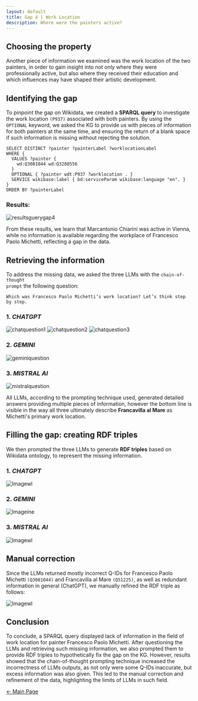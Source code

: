```yaml
---
layout: default
title: Gap 4 | Work Location
description: Where were the painters active? 
---
```


## Choosing the property

Another piece of information we examined was the work location of the two painters, in order to gain insight into not only where they were professionally active, but also where they received their education and which influences may have shaped their artistic development. 

## Identifying the gap

To pinpoint the gap on Wikidata, we created a **SPARQL query** to investigate the work location <code class="language-plaintext highlighter-rouge">(P937)</code>
associated with both painters. By using the <code class="language-plaintext highlighter-rouge">OPTIONAL</code> keyword, we asked the KG to provide us with pieces of information for both painters at the same time, and ensuring the return of a blank space if such information is missing without rejecting the solution. 

```sparql
SELECT DISTINCT ?painter ?painterLabel ?worklocationLabel
WHERE {
  VALUES ?painter {
    wd:Q3081044 wd:Q3288556
  }
  OPTIONAL { ?painter wdt:P937 ?worklocation . }
  SERVICE wikibase:label { bd:serviceParam wikibase:language "en". }
}
ORDER BY ?painterLabel
```

### Results: 

![resultsguerygap4](/abremipainters/assets/images/resquerygap4.png)

From these results, we learn that Marcantonio Chiarini was active in Vienna, while no information is available regarding the workplace of Francesco Paolo Michetti, reflecting a gap in the data.

## Retrieving the information

To address the missing data, we asked the three LLMs with the <code class="language-plaintext highlighter-rouge">chain-of-thought prompt</code> the following question: 

```
Which was Francesco Paolo Michetti’s work location? Let’s think step by step.
```

### 1. *CHATGPT*

![chatquestion1](/abremipainters/assets/images/chatworkloc1.jpg)
![chatquestion2](/abremipainters/assets/images/chatworkloc2.jpg)
![chatquestion3](/abremipainters/assets/images/chatworkloc3.jpg)

### 2. _GEMINI_

![geminiquestion](/abremipainters/assets/images/geminiworkloc.png)

### 3. _MISTRAL AI_

![mistralquestion](/abremipainters/assets/images/mistralworkloc.png)

All LLMs, according to the prompting technique used, generated detailed answers providing multiple pieces of information, however the bottom line is visible in the way all three ultimately describe **Francavilla al Mare** as Michetti's primary work location. 

## Filling the gap: creating RDF triples 

We then prompted the three LLMs to generate **RDF triples** based on Wikidata ontology, to represent the missing information.  

### 1. *CHATGPT*

![Imagewl](/abremipainters/assets/images/rdfworllocation1.png)

### 2. _GEMINI_

![Imageine](/abremipainters/assets/images/geminirdfworkloc.png)

### 3. _MISTRAL AI_

![Imagewl](/abremipainters/assets/images/mistralrdfworkloc.png)

## Manual correction

Since the LLMs returned mostly incorrect Q-IDs for Francesco Paolo Michetti <code class="language-plaintext highlighter-rouge">(Q3081044)</code> and Francavilla al Mare <code class="language-plaintext highlighter-rouge">(Q51225)</code>, as well as redundant information in general (ChatGPT), we manually refined the RDF triple as follows:

![Imagewl](/abremipainters/assets/images/correctedrdfworkloc.jpg)

## Conclusion

To conclude, a SPARQL query displayed lack of information in the field of work location for painter Francesco Paolo Michetti. After questioning the LLMs and retrieving such missing information, we also prompted them to provide RDF triples to hypothetically fix the gap on the KG. However, results showed that the chain-of-thought prompting technique increased the incorrectness of LLMs outputs, as not only were some Q-IDs inaccurate, but excess information was also given. This led to the manual correction and refinement of the data, highlighting the limits of LLMs in such field. 

[← Main Page](./)
